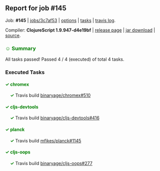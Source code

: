 ## Report for job #145

Job: **#145** | [jobs/3c7af53](https://github.com/cljs-oss/canary/commit/3c7af537d20d3d160a4622e20a00771465929a4d) | [options](options.edn) | [tasks](tasks.edn) | [travis log](https://travis-ci.org/cljs-oss/canary/builds/301806597).

Compiler: **ClojureScript 1.9.947-d4e19bf** | [release page](https://github.com/cljs-oss/canary/releases/tag/r1.9.947-d4e19bf) | [jar download](https://github.com/cljs-oss/canary/releases/download/r1.9.947-d4e19bf/clojurescript-1.9.947-d4e19bf.jar) | [source](https://github.com/clojure/clojurescript/commit/d4e19bffcd19208997c1ffb14e3077e62eedbdfc).

### <b style='color:green'>☺ Summary</b>

All tasks passed! Passed 4 / 4 (executed) of total 4 tasks.

### Executed Tasks

#### <b style='color:green'>&#x2713; chromex</b>
&nbsp;&nbsp;&nbsp;&nbsp;<b style='color:green'>&#x2713;</b> Travis build [binaryage/chromex#510](https://travis-ci.org/binaryage/chromex/builds/301807423)<br>

#### <b style='color:green'>&#x2713; cljs-devtools</b>
&nbsp;&nbsp;&nbsp;&nbsp;<b style='color:green'>&#x2713;</b> Travis build [binaryage/cljs-devtools#416](https://travis-ci.org/binaryage/cljs-devtools/builds/301807416)<br>

#### <b style='color:green'>&#x2713; planck</b>
&nbsp;&nbsp;&nbsp;&nbsp;<b style='color:green'>&#x2713;</b> Travis build [mfikes/planck#1145](https://travis-ci.org/mfikes/planck/builds/301807417)<br>

#### <b style='color:green'>&#x2713; cljs-oops</b>
&nbsp;&nbsp;&nbsp;&nbsp;<b style='color:green'>&#x2713;</b> Travis build [binaryage/cljs-oops#277](https://travis-ci.org/binaryage/cljs-oops/builds/301807414)<br>